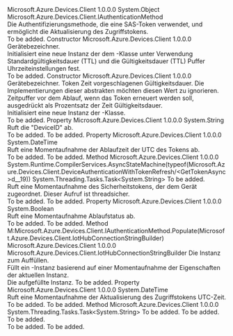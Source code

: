 <Type Name="DeviceAuthenticationWithTokenRefresh" FullName="Microsoft.Azure.Devices.Client.DeviceAuthenticationWithTokenRefresh">
  <TypeSignature Language="C#" Value="public abstract class DeviceAuthenticationWithTokenRefresh : Microsoft.Azure.Devices.Client.IAuthenticationMethod" />
  <TypeSignature Language="ILAsm" Value=".class public auto ansi abstract beforefieldinit DeviceAuthenticationWithTokenRefresh extends System.Object implements class Microsoft.Azure.Devices.Client.IAuthenticationMethod" />
  <TypeSignature Language="DocId" Value="T:Microsoft.Azure.Devices.Client.DeviceAuthenticationWithTokenRefresh" />
  <TypeSignature Language="VB.NET" Value="Public MustInherit Class DeviceAuthenticationWithTokenRefresh&#xA;Implements IAuthenticationMethod" />
  <TypeSignature Language="F#" Value="type DeviceAuthenticationWithTokenRefresh = class&#xA;    interface IAuthenticationMethod" />
  <AssemblyInfo>
    <AssemblyName>Microsoft.Azure.Devices.Client</AssemblyName>
    <AssemblyVersion>1.0.0.0</AssemblyVersion>
  </AssemblyInfo>
  <Base>
    <BaseTypeName>System.Object</BaseTypeName>
  </Base>
  <Interfaces>
    <Interface>
      <InterfaceName>Microsoft.Azure.Devices.Client.IAuthenticationMethod</InterfaceName>
    </Interface>
  </Interfaces>
  <Docs>
    <summary>
            Die Authentifizierungsmethode, die eine SAS-Token verwendet, und ermöglicht die Aktualisierung des Zugriffstokens. 
            </summary>
    <remarks>To be added.</remarks>
  </Docs>
  <Members>
    <Member MemberName=".ctor">
      <MemberSignature Language="C#" Value="public DeviceAuthenticationWithTokenRefresh (string deviceId);" />
      <MemberSignature Language="ILAsm" Value=".method public hidebysig specialname rtspecialname instance void .ctor(string deviceId) cil managed" />
      <MemberSignature Language="DocId" Value="M:Microsoft.Azure.Devices.Client.DeviceAuthenticationWithTokenRefresh.#ctor(System.String)" />
      <MemberSignature Language="VB.NET" Value="Public Sub New (deviceId As String)" />
      <MemberSignature Language="F#" Value="new Microsoft.Azure.Devices.Client.DeviceAuthenticationWithTokenRefresh : string -&gt; Microsoft.Azure.Devices.Client.DeviceAuthenticationWithTokenRefresh" Usage="new Microsoft.Azure.Devices.Client.DeviceAuthenticationWithTokenRefresh deviceId" />
      <MemberType>Constructor</MemberType>
      <AssemblyInfo>
        <AssemblyName>Microsoft.Azure.Devices.Client</AssemblyName>
        <AssemblyVersion>1.0.0.0</AssemblyVersion>
      </AssemblyInfo>
      <Parameters>
        <Parameter Name="deviceId" Type="System.String" />
      </Parameters>
      <Docs>
        <param name="deviceId">Gerätebezeichner.</param>
        <summary>
            Initialisiert eine neue Instanz der dem <see cref="T:Microsoft.Azure.Devices.Client.DeviceAuthenticationWithTokenRefresh" /> -Klasse unter Verwendung Standardgültigkeitsdauer (TTL) und die Gültigkeitsdauer (TTL) Puffer Uhrzeiteinstellungen fest.
            </summary>
        <remarks>To be added.</remarks>
      </Docs>
    </Member>
    <Member MemberName=".ctor">
      <MemberSignature Language="C#" Value="public DeviceAuthenticationWithTokenRefresh (string deviceId, int suggestedTimeToLiveSeconds, int timeBufferPercentage);" />
      <MemberSignature Language="ILAsm" Value=".method public hidebysig specialname rtspecialname instance void .ctor(string deviceId, int32 suggestedTimeToLiveSeconds, int32 timeBufferPercentage) cil managed" />
      <MemberSignature Language="DocId" Value="M:Microsoft.Azure.Devices.Client.DeviceAuthenticationWithTokenRefresh.#ctor(System.String,System.Int32,System.Int32)" />
      <MemberSignature Language="VB.NET" Value="Public Sub New (deviceId As String, suggestedTimeToLiveSeconds As Integer, timeBufferPercentage As Integer)" />
      <MemberSignature Language="F#" Value="new Microsoft.Azure.Devices.Client.DeviceAuthenticationWithTokenRefresh : string * int * int -&gt; Microsoft.Azure.Devices.Client.DeviceAuthenticationWithTokenRefresh" Usage="new Microsoft.Azure.Devices.Client.DeviceAuthenticationWithTokenRefresh (deviceId, suggestedTimeToLiveSeconds, timeBufferPercentage)" />
      <MemberType>Constructor</MemberType>
      <AssemblyInfo>
        <AssemblyName>Microsoft.Azure.Devices.Client</AssemblyName>
        <AssemblyVersion>1.0.0.0</AssemblyVersion>
      </AssemblyInfo>
      <Parameters>
        <Parameter Name="deviceId" Type="System.String" />
        <Parameter Name="suggestedTimeToLiveSeconds" Type="System.Int32" />
        <Parameter Name="timeBufferPercentage" Type="System.Int32" />
      </Parameters>
      <Docs>
        <param name="deviceId">Gerätebezeichner.</param>
        <param name="suggestedTimeToLiveSeconds">Token Zeit vorgeschlagenen Gültigkeitsdauer. Die Implementierungen dieser abstrakten möchten diesen Wert zu ignorieren.</param>
        <param name="timeBufferPercentage">Zeitpuffer vor dem Ablauf, wenn das Token erneuert werden soll, ausgedrückt als Prozentsatz der Zeit Gültigkeitsdauer.</param>
        <summary>
            Initialisiert eine neue Instanz der <see cref="T:Microsoft.Azure.Devices.Client.DeviceAuthenticationWithTokenRefresh" />-Klasse.
            </summary>
        <remarks>To be added.</remarks>
      </Docs>
    </Member>
    <Member MemberName="DeviceId">
      <MemberSignature Language="C#" Value="public string DeviceId { get; }" />
      <MemberSignature Language="ILAsm" Value=".property instance string DeviceId" />
      <MemberSignature Language="DocId" Value="P:Microsoft.Azure.Devices.Client.DeviceAuthenticationWithTokenRefresh.DeviceId" />
      <MemberSignature Language="VB.NET" Value="Public ReadOnly Property DeviceId As String" />
      <MemberSignature Language="F#" Value="member this.DeviceId : string" Usage="Microsoft.Azure.Devices.Client.DeviceAuthenticationWithTokenRefresh.DeviceId" />
      <MemberType>Property</MemberType>
      <AssemblyInfo>
        <AssemblyName>Microsoft.Azure.Devices.Client</AssemblyName>
        <AssemblyVersion>1.0.0.0</AssemblyVersion>
      </AssemblyInfo>
      <ReturnValue>
        <ReturnType>System.String</ReturnType>
      </ReturnValue>
      <Docs>
        <summary>
            Ruft die "DeviceID" ab.
            </summary>
        <value>To be added.</value>
        <remarks>To be added.</remarks>
      </Docs>
    </Member>
    <Member MemberName="ExpiresOn">
      <MemberSignature Language="C#" Value="public DateTime ExpiresOn { get; }" />
      <MemberSignature Language="ILAsm" Value=".property instance valuetype System.DateTime ExpiresOn" />
      <MemberSignature Language="DocId" Value="P:Microsoft.Azure.Devices.Client.DeviceAuthenticationWithTokenRefresh.ExpiresOn" />
      <MemberSignature Language="VB.NET" Value="Public ReadOnly Property ExpiresOn As DateTime" />
      <MemberSignature Language="F#" Value="member this.ExpiresOn : DateTime" Usage="Microsoft.Azure.Devices.Client.DeviceAuthenticationWithTokenRefresh.ExpiresOn" />
      <MemberType>Property</MemberType>
      <AssemblyInfo>
        <AssemblyName>Microsoft.Azure.Devices.Client</AssemblyName>
        <AssemblyVersion>1.0.0.0</AssemblyVersion>
      </AssemblyInfo>
      <ReturnValue>
        <ReturnType>System.DateTime</ReturnType>
      </ReturnValue>
      <Docs>
        <summary>
            Ruft eine Momentaufnahme der Ablaufzeit der UTC des Tokens ab.
            </summary>
        <value>To be added.</value>
        <remarks>To be added.</remarks>
      </Docs>
    </Member>
    <Member MemberName="GetTokenAsync">
      <MemberSignature Language="C#" Value="public System.Threading.Tasks.Task&lt;string&gt; GetTokenAsync (string iotHub);" />
      <MemberSignature Language="ILAsm" Value=".method public hidebysig instance class System.Threading.Tasks.Task`1&lt;string&gt; GetTokenAsync(string iotHub) cil managed" />
      <MemberSignature Language="DocId" Value="M:Microsoft.Azure.Devices.Client.DeviceAuthenticationWithTokenRefresh.GetTokenAsync(System.String)" />
      <MemberSignature Language="VB.NET" Value="Public Function GetTokenAsync (iotHub As String) As Task(Of String)" />
      <MemberSignature Language="F#" Value="member this.GetTokenAsync : string -&gt; System.Threading.Tasks.Task&lt;string&gt;" Usage="deviceAuthenticationWithTokenRefresh.GetTokenAsync iotHub" />
      <MemberType>Method</MemberType>
      <AssemblyInfo>
        <AssemblyName>Microsoft.Azure.Devices.Client</AssemblyName>
        <AssemblyVersion>1.0.0.0</AssemblyVersion>
      </AssemblyInfo>
      <Attributes>
        <Attribute>
          <AttributeName>System.Runtime.CompilerServices.AsyncStateMachine(typeof(Microsoft.Azure.Devices.Client.DeviceAuthenticationWithTokenRefresh/&lt;GetTokenAsync&gt;d__19))</AttributeName>
        </Attribute>
      </Attributes>
      <ReturnValue>
        <ReturnType>System.Threading.Tasks.Task&lt;System.String&gt;</ReturnType>
      </ReturnValue>
      <Parameters>
        <Parameter Name="iotHub" Type="System.String" />
      </Parameters>
      <Docs>
        <param name="iotHub">To be added.</param>
        <summary>
            Ruft eine Momentaufnahme des Sicherheitstokens, der dem Gerät zugeordnet. Dieser Aufruf ist threadsicher.
            </summary>
        <returns>To be added.</returns>
        <remarks>To be added.</remarks>
      </Docs>
    </Member>
    <Member MemberName="IsExpiring">
      <MemberSignature Language="C#" Value="public bool IsExpiring { get; }" />
      <MemberSignature Language="ILAsm" Value=".property instance bool IsExpiring" />
      <MemberSignature Language="DocId" Value="P:Microsoft.Azure.Devices.Client.DeviceAuthenticationWithTokenRefresh.IsExpiring" />
      <MemberSignature Language="VB.NET" Value="Public ReadOnly Property IsExpiring As Boolean" />
      <MemberSignature Language="F#" Value="member this.IsExpiring : bool" Usage="Microsoft.Azure.Devices.Client.DeviceAuthenticationWithTokenRefresh.IsExpiring" />
      <MemberType>Property</MemberType>
      <AssemblyInfo>
        <AssemblyName>Microsoft.Azure.Devices.Client</AssemblyName>
        <AssemblyVersion>1.0.0.0</AssemblyVersion>
      </AssemblyInfo>
      <ReturnValue>
        <ReturnType>System.Boolean</ReturnType>
      </ReturnValue>
      <Docs>
        <summary>
            Ruft eine Momentaufnahme Ablaufstatus ab.
            </summary>
        <value>To be added.</value>
        <remarks>To be added.</remarks>
      </Docs>
    </Member>
    <Member MemberName="Populate">
      <MemberSignature Language="C#" Value="public Microsoft.Azure.Devices.Client.IotHubConnectionStringBuilder Populate (Microsoft.Azure.Devices.Client.IotHubConnectionStringBuilder iotHubConnectionStringBuilder);" />
      <MemberSignature Language="ILAsm" Value=".method public hidebysig newslot virtual instance class Microsoft.Azure.Devices.Client.IotHubConnectionStringBuilder Populate(class Microsoft.Azure.Devices.Client.IotHubConnectionStringBuilder iotHubConnectionStringBuilder) cil managed" />
      <MemberSignature Language="DocId" Value="M:Microsoft.Azure.Devices.Client.DeviceAuthenticationWithTokenRefresh.Populate(Microsoft.Azure.Devices.Client.IotHubConnectionStringBuilder)" />
      <MemberSignature Language="F#" Value="abstract member Populate : Microsoft.Azure.Devices.Client.IotHubConnectionStringBuilder -&gt; Microsoft.Azure.Devices.Client.IotHubConnectionStringBuilder&#xA;override this.Populate : Microsoft.Azure.Devices.Client.IotHubConnectionStringBuilder -&gt; Microsoft.Azure.Devices.Client.IotHubConnectionStringBuilder" Usage="deviceAuthenticationWithTokenRefresh.Populate iotHubConnectionStringBuilder" />
      <MemberType>Method</MemberType>
      <Implements>
        <InterfaceMember>M:Microsoft.Azure.Devices.Client.IAuthenticationMethod.Populate(Microsoft.Azure.Devices.Client.IotHubConnectionStringBuilder)</InterfaceMember>
      </Implements>
      <AssemblyInfo>
        <AssemblyName>Microsoft.Azure.Devices.Client</AssemblyName>
        <AssemblyVersion>1.0.0.0</AssemblyVersion>
      </AssemblyInfo>
      <ReturnValue>
        <ReturnType>Microsoft.Azure.Devices.Client.IotHubConnectionStringBuilder</ReturnType>
      </ReturnValue>
      <Parameters>
        <Parameter Name="iotHubConnectionStringBuilder" Type="Microsoft.Azure.Devices.Client.IotHubConnectionStringBuilder" />
      </Parameters>
      <Docs>
        <param name="iotHubConnectionStringBuilder">Die Instanz zum Auffüllen.</param>
        <summary>
            Füllt ein <see cref="T:Microsoft.Azure.Devices.Client.IotHubConnectionStringBuilder" /> -Instanz basierend auf einer Momentaufnahme der Eigenschaften der aktuellen Instanz.
            </summary>
        <returns>Die aufgefüllte <see cref="T:Microsoft.Azure.Devices.Client.IotHubConnectionStringBuilder" /> Instanz.</returns>
        <remarks>To be added.</remarks>
      </Docs>
    </Member>
    <Member MemberName="RefreshesOn">
      <MemberSignature Language="C#" Value="public DateTime RefreshesOn { get; }" />
      <MemberSignature Language="ILAsm" Value=".property instance valuetype System.DateTime RefreshesOn" />
      <MemberSignature Language="DocId" Value="P:Microsoft.Azure.Devices.Client.DeviceAuthenticationWithTokenRefresh.RefreshesOn" />
      <MemberSignature Language="VB.NET" Value="Public ReadOnly Property RefreshesOn As DateTime" />
      <MemberSignature Language="F#" Value="member this.RefreshesOn : DateTime" Usage="Microsoft.Azure.Devices.Client.DeviceAuthenticationWithTokenRefresh.RefreshesOn" />
      <MemberType>Property</MemberType>
      <AssemblyInfo>
        <AssemblyName>Microsoft.Azure.Devices.Client</AssemblyName>
        <AssemblyVersion>1.0.0.0</AssemblyVersion>
      </AssemblyInfo>
      <ReturnValue>
        <ReturnType>System.DateTime</ReturnType>
      </ReturnValue>
      <Docs>
        <summary>
            Ruft eine Momentaufnahme der Aktualisierung des Zugriffstokens UTC-Zeit.
            </summary>
        <value>To be added.</value>
        <remarks>To be added.</remarks>
      </Docs>
    </Member>
    <Member MemberName="SafeCreateNewToken">
      <MemberSignature Language="C#" Value="protected abstract System.Threading.Tasks.Task&lt;string&gt; SafeCreateNewToken (string iotHub, int suggestedTimeToLive);" />
      <MemberSignature Language="ILAsm" Value=".method familyhidebysig newslot virtual instance class System.Threading.Tasks.Task`1&lt;string&gt; SafeCreateNewToken(string iotHub, int32 suggestedTimeToLive) cil managed" />
      <MemberSignature Language="DocId" Value="M:Microsoft.Azure.Devices.Client.DeviceAuthenticationWithTokenRefresh.SafeCreateNewToken(System.String,System.Int32)" />
      <MemberSignature Language="VB.NET" Value="Protected MustOverride Function SafeCreateNewToken (iotHub As String, suggestedTimeToLive As Integer) As Task(Of String)" />
      <MemberSignature Language="F#" Value="abstract member SafeCreateNewToken : string * int -&gt; System.Threading.Tasks.Task&lt;string&gt;" Usage="deviceAuthenticationWithTokenRefresh.SafeCreateNewToken (iotHub, suggestedTimeToLive)" />
      <MemberType>Method</MemberType>
      <AssemblyInfo>
        <AssemblyName>Microsoft.Azure.Devices.Client</AssemblyName>
        <AssemblyVersion>1.0.0.0</AssemblyVersion>
      </AssemblyInfo>
      <ReturnValue>
        <ReturnType>System.Threading.Tasks.Task&lt;System.String&gt;</ReturnType>
      </ReturnValue>
      <Parameters>
        <Parameter Name="iotHub" Type="System.String" />
        <Parameter Name="suggestedTimeToLive" Type="System.Int32" />
      </Parameters>
      <Docs>
        <param name="iotHub">To be added.</param>
        <param name="suggestedTimeToLive">To be added.</param>
        <summary>To be added.</summary>
        <returns>To be added.</returns>
        <remarks>To be added.</remarks>
      </Docs>
    </Member>
  </Members>
</Type>